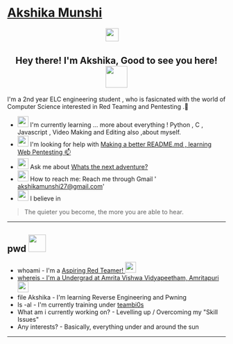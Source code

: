 # [Akshika Munshi](https://github.com/Akshika-Munshi)


<p align="center">
<a href="mailto:akshikamunshi27@gmail.com"><img height="30" src="https://github.com/Akshika-Munshi/Akshika-Munshi/tree/main/asset/gmail_icon-icons.com_59877.png"></a>&nbsp;&nbsp;
<a href="https://app.hackthebox.com/users/1576348><img height="30" src="https://github.com/Akshika-Munshi/Akshika-Munshi/tree/main/asset/HTB.png"></a>&nbsp;&nbsp;

</p>

<h2 align="center">Hey there! I'm Akshika, Good to see you here!<img height="50" src="https://media.tenor.com/images/30169e4a670daf12443df7d2dd140176/tenor.gif"></h2>


I'm a 2nd year ELC engineering student , who is fasicnated with the world of Computer Science interested in Red Teaming and Pentesting .🌱
- <img height=25 src="https://github.com/Akshika-Munshi/Akshika-Munshi/tree/main/asset5912_headsetparrot.gif"> I'm currently learning ... more about everything ! Python , C , Javascript , Video Making and Editing  also ,about myself.
- <img height=25 src="https://github.com/Akshika-Munshi/Akshika-Munshi/tree/main/asset/4453_hanako_read.png"> I'm looking for help with <a href="https://www.makeareadme.com/">Making a better README.md , learning Web Pentesting 📫</a>
- <img height=25 src="https://github.com/Akshika-Munshi/Akshika-Munshi/tree/main/asset/9468_heartarrow_blue.gif"> Ask me about <a href="https://www.youtube.com/watch?v=v_fJ4fm0ewQ">Whats the next adventure?</a>
- <img height=25 src="https://github.com/Akshika-Munshi/Akshika-Munshi/tree/main/asset/3774_Ping999.gif"> How to reach me: Reach me through Gmail ' akshikamunshi27@gmail.com'
- <img height=25 src="https://github.com/Akshika-Munshi/Akshika-Munshi/tree/main/asset/4188_loop.gif"> I believe in  
> The quieter you become, the more you are able to hear.

---

## pwd <img height=40 src="https://github.com/Akshika-Munshi/Akshika-Munshi/tree/main/asset/glasses_smile.gif">

- whoami - I'm a <a href="https://youtu.be/8ev9ZX9J45A">Aspiring Red Teamer! <img height=25 src="https://github.com/Akshika-Munshi/Akshika-Munshi/tree/main/asset/heck_panda.gif">
- whereis   - I'm a Undergrad at <a href="https://www.amrita.edu/campus/amritapuri">Amrita Vishwa Vidyapeetham, Amritapuri </a><img height=25 src="https://github.com/Akshika-Munshi/Akshika-Munshi/tree/main/asset/study-assignment.gif">
- file Akshika - I'm learning Reverse Engineering and Pwning
- ls -al - I'm currently training under  <a href="https://bi0s.in/">teambi0s</a> 
- What am i currently working on? - Levelling up / Overcoming my "Skill Issues"
- Any interests? - Basically, everything under and around the sun 
---


<!---
Akshika-Munshi/Akshika-Munshi is a ✨ special ✨ repository because its `README.md` (this file) appears on your GitHub profile.
You can click the Preview link to take a look at your changes.
--->
